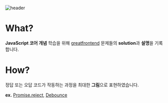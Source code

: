 ![header](https://capsule-render.vercel.app/api?type=waving&color=bab5fd&height=300&section=header&text=Great%20Frontend&fontSize=90&animation=fadeIn&fontAlignY=38&desc=The%20great%20way%20to%20prepare%20for%20front%20end%20interviews&descAlignY=51&descAlign=62)

# What?

**JavaScript 코어 개념** 학습을 위해 [greatfrontend](https://www.greatfrontend.com/) 문제들의 **solution**과 **설명**을 기록합니다.

# How?

정답 또는 오답 코드가 작동하는 과정을 최대한 **그림**으로 표현하였습니다. 

**ex.** [Promise.reject](https://github.com/gpgun0/greatfrontend-practice/tree/main/Promise.reject), [Debounce](https://github.com/gpgun0/greatfrontend-practice/tree/main/Debounce)
